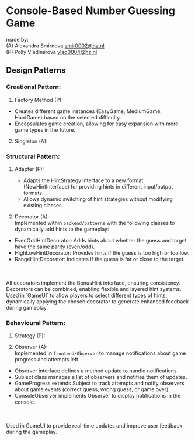 # Console-Based Number Guessing Game

made by:
<br>
(A) Alexandra Smirnova smir0002@hz.nl
<br>
(P) Polly Vladimirova vlad0004@hz.nl

## Design Patterns

### Creational Pattern:
1. Factory Method (P):
  - Creates different game instances (EasyGame, MediumGame, HardGame) based on the selected difficulty.
  - Encapsulates game creation, allowing for easy expansion with more game types in the future.

2. Singleton (A):

### Structural Pattern:
1. Adapter (P):
   - Adapts the HintStrategy interface to a new format (NewHintInterface) for providing hints in different input/output formats.
   - Allows dynamic switching of hint strategies without modifying existing classes.

2. Decorator (A):
<br> Implemented within `backend/patterns` with the following classes to dynamically add hints to the gameplay:
- EvenOddHintDecorator: Adds hints about whether the guess and target have the same parity (even/odd).
- HighLowHintDecorator: Provides hints if the guess is too high or too low.
- RangeHintDecorator: Indicates if the guess is far or close to the target.
<br>
<br> All decorators implement the BonusHint interface, ensuring consistency.
<br> Decorators can be combined, enabling flexible and layered hint systems.
<br> Used in `GameUI` to allow players to select different types of hints, dynamically applying the chosen decorator to generate enhanced feedback during gameplay.

### Behavioural Pattern:
1. Strategy (P):

2. Observer (A):
<br> Implemented in `frontend/Observer` to manage notifications about game progress and attempts left.
- Observer interface defines a method update to handle notifications.
- Subject class manages a list of observers and notifies them of updates.
- GameProgress extends Subject to track attempts and notify observers about game events (correct guess, wrong guess, or game over).
- ConsoleObserver implements Observer to display notifications in the console.
<br>
<br> Used in GameUI to provide real-time updates and improve user feedback during the gameplay.